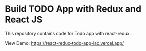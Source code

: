 # Build TODO App with Redux and React JS

This repository contains code for Todo app with react-redux.

View Demo:
https://react-redux-todo-app-lac.vercel.app/

